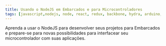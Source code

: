 ```yaml
---
title: Usando o NodeJS em Embarcados e para Microcontroladores
tags: [javascript,nodejs, node, react, redux, backbone, hydra, arduino, nanopi, raspberrypi, bananapi, orangepi, embarcados, mcu, microcontroladores, avr, arm, atmel, microchip,arduino]
---
```


Aprenda a usar o NodeJS para desenvolver seus projetos para Embarcados e prepare-se para novas possibilidades para interfacear seu microcontrolador com suas aplicações.

<!--more-->
